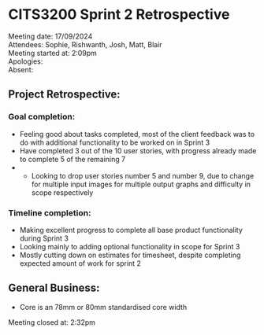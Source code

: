 # CITS3200 Sprint 2 Retrospective #
Meeting date: 17/09/2024  
Attendees: Sophie, Rishwanth, Josh, Matt, Blair  
Meeting started at: 2:09pm  
Apologies:  
Absent: 

## Project Retrospective:
### Goal completion:
- Feeling good about tasks completed, most of the client feedback was to do with additional functionality to be worked on in Sprint 3
- Have completed 3 out of the 10 user stories, with progress already made to complete 5 of the remaining 7
- - Looking to drop user stories number 5 and number 9, due to change for multiple input images for multiple output graphs and difficulty in scope respectively
### Timeline completion:
- Making excellent progress to complete all base product functionality during Sprint 3
- Looking mainly to adding optional functionality in scope for Sprint 3
- Mostly cutting down on estimates for timesheet, despite completing expected amount of work for sprint 2

## General Business:
- Core is an 78mm or 80mm standardised core width

Meeting closed at: 2:32pm